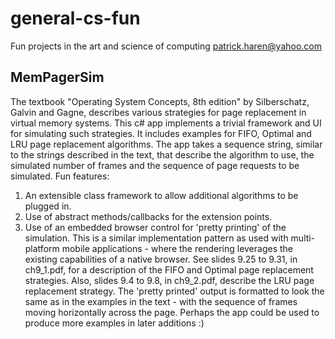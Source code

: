 general-cs-fun
==============

Fun projects in the art and science of computing
patrick.haren@yahoo.com

MemPagerSim
-----------
The textbook "Operating System Concepts, 8th edition" by Silberschatz, Galvin and Gagne, describes various strategies for
page replacement in virtual memory systems. This c# app implements a trivial framework and UI for simulating such
strategies. It includes examples for FIFO, Optimal and LRU page replacement algorithms. The app takes a sequence string,
similar to the strings described in the text, that describe the algorithm to use, the simulated number of frames and the
sequence of page requests to be simulated.
Fun features:
1) An extensible class framework to allow additional algorithms to be plugged in.
2) Use of abstract methods/callbacks for the extension points.
3) Use of an embedded browser control for 'pretty printing' of the simulation. This is a similar implementation pattern as
   used with multi-platform mobile applications - where the rendering leverages the existing capabilities of a native
   browser.
See slides 9.25 to 9.31, in ch9_1.pdf, for a description of the FIFO and Optimal page replacement strategies.
Also, slides 9.4 to 9.8, in ch9_2.pdf, describe the LRU page replacement strategy.
The 'pretty printed' output is formatted to look the same as in the examples in the text - with the sequence of frames
moving horizontally across the page. Perhaps the app could be used to produce more examples in later additions :)


